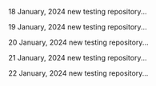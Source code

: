 18 January, 2024
new testing repository...

19 January, 2024
new testing repository...

20 January, 2024
new testing repository...

21 January, 2024
new testing repository...

22 January, 2024
new testing repository...